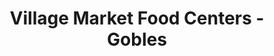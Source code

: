 ---
title: "Village Market Food Centers - Gobles"
url: /gobles/village-market-food-centers-gobles/
shop: supermarket
---